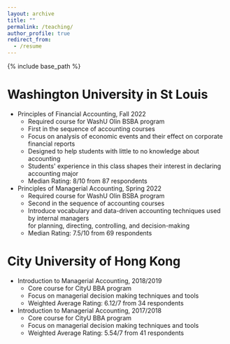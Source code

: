 ```yaml
---
layout: archive
title: ""
permalink: /teaching/
author_profile: true
redirect_from:
  - /resume
---
```


{% include base_path %}


Washington University in St Louis
======
 * Principles of Financial Accounting, Fall 2022
   * Required course for WashU Olin BSBA program
   * First in the sequence of accounting courses
   * Focus on analysis of economic events and their effect on corporate financial reports
   * Designed to help students with little to no knowledge about accounting
   * Students' experience in this class shapes their interest in declaring accounting major
   * Median Rating: 8/10 from 87 respondents
 * Principles of Managerial Accounting, Spring 2022
   * Required course for WashU Olin BSBA program
   * Second in the sequence of accounting courses
   * Introduce vocabulary and data-driven accounting techniques used by internal managers <br>
     for planning, directing, controlling, and decision-making  
   * Median Rating: 7.5/10 from 69 respondents
       
City University of Hong Kong
======
* Introduction to Managerial Accounting, 2018/2019
  * Core course for CityU BBA program
  * Focus on managerial decision making techniques and tools 
  * Weighted Average Rating: 6.12/7 from 34 respondents
* Introduction to Managerial Accounting, 2017/2018
  * Core course for CityU BBA program
  * Focus on managerial decision making techniques and tools 
  * Weighted Average Rating: 5.54/7 from 41 respondents
